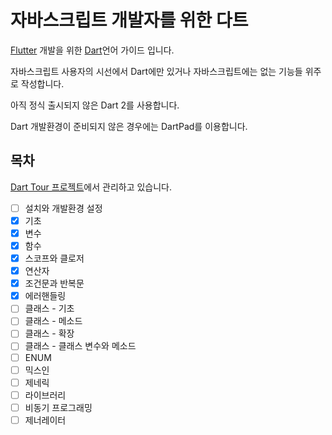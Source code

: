 # 자바스크립트 개발자를 위한 다트

[Flutter](https://flutter.io/) 개발을 위한 [Dart](https://www.dartlang.org/)언어 가이드 입니다.

자바스크립트 사용자의 시선에서 Dart에만 있거나 자바스크립트에는 없는 기능들 위주로 작성합니다.

아직 정식 출시되지 않은 Dart 2를 사용합니다.

Dart 개발환경이 준비되지 않은 경우에는 DartPad를 이용합니다.

## 목차

[Dart Tour 프로젝트](https://github.com/ChangJoo-Park/what-to-do/projects/9)에서 관리하고 있습니다.

- [ ] 설치와 개발환경 설정
- [x] 기초
- [x] 변수
- [x] 함수
- [x] 스코프와 클로저
- [x] 연산자
- [x] 조건문과 반복문
- [x] 에러핸들링
- [ ] 클래스 - 기초
- [ ] 클래스 - 메소드
- [ ] 클래스 - 확장
- [ ] 클래스 - 클래스 변수와 메소드
- [ ] ENUM
- [ ] 믹스인
- [ ] 제네릭
- [ ] 라이브러리
- [ ] 비동기 프로그래밍
- [ ] 제너레이터

